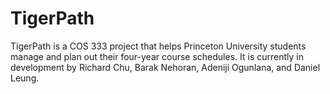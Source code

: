 # TigerPath

TigerPath is a COS 333 project that helps Princeton University students manage and plan out their four-year course schedules. It is currently in development by Richard Chu, Barak Nehoran, Adeniji Ogunlana, and Daniel Leung.

